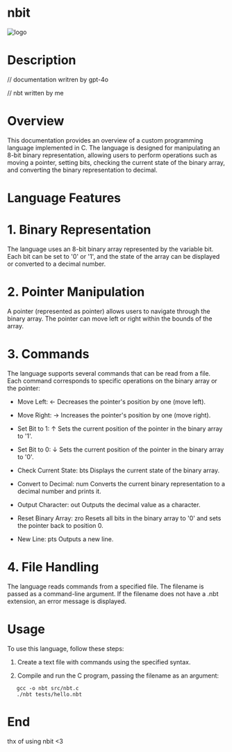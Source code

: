 # nbit
![logo](https://github.com/user-attachments/assets/d9812265-fa91-4d45-8c13-23b3af82b026)

# Description
// documentation writren by gpt-4o

// nbt written by me

# Overview

This documentation provides an overview of a custom programming language implemented in C. The language is designed for manipulating an 8-bit binary representation, allowing users to perform operations such as moving a pointer, setting bits, checking the current state of the binary array, and converting the binary representation to decimal.

# Language Features

# 1. Binary Representation

The language uses an 8-bit binary array represented by the variable bit. Each bit can be set to '0' or '1', and the state of the array can be displayed or converted to a decimal number.

# 2. Pointer Manipulation

A pointer (represented as pointer) allows users to navigate through the binary array. The pointer can move left or right within the bounds of the array.

# 3. Commands

The language supports several commands that can be read from a file. Each command corresponds to specific operations on the binary array or the pointer:

* Move Left: ←
  Decreases the pointer's position by one (move left).

* Move Right: →
  Increases the pointer's position by one (move right).

* Set Bit to 1: ↑
  Sets the current position of the pointer in the binary array to '1'.

* Set Bit to 0: ↓
  Sets the current position of the pointer in the binary array to '0'.

* Check Current State: bts
  Displays the current state of the binary array.

* Convert to Decimal: num
  Converts the current binary representation to a decimal number and prints it.

* Output Character: out
  Outputs the decimal value as a character.

* Reset Binary Array: zro
  Resets all bits in the binary array to '0' and sets the pointer back to position 0.

* New Line: pts
  Outputs a new line.

# 4. File Handling

The language reads commands from a specified file. The filename is passed as a command-line argument. If the filename does not have a .nbt extension, an error message is displayed.

# Usage

To use this language, follow these steps:

1. Create a text file with commands using the specified syntax.

2. Compile and run the C program, passing the filename as an argument:
```shell
   gcc -o nbt src/nbt.c
   ./nbt tests/hello.nbt
   ```

# End
thx of using nbit <3
